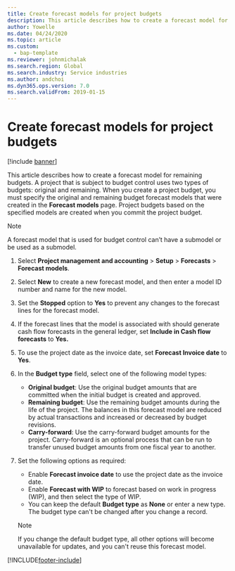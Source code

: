```yaml
---
title: Create forecast models for project budgets 
description: This article describes how to create a forecast model for remaining budgets.
author: Yowelle
ms.date: 04/24/2020
ms.topic: article
ms.custom: 
  - bap-template
ms.reviewer: johnmichalak
ms.search.region: Global
ms.search.industry: Service industries
ms.author: andchoi
ms.dyn365.ops.version: 7.0
ms.search.validFrom: 2019-01-15
---
```


# Create forecast models for project budgets 

[!include [banner](../includes/banner.md)]

This article describes how to create a forecast model for remaining budgets. A project that is subject to budget control uses two types of budgets: original and remaining. When you create a project budget, you must specify the original and remaining budget forecast models that were created in the **Forecast models** page. Project budgets based on the specified models are created when you commit the project budget.

> [!NOTE]
> A forecast model that is used for budget control can’t have a submodel or be used as a submodel.

1. Select **Project management and accounting** > **Setup** > **Forecasts**  > **Forecast models**.
2. Select **New** to create a new forecast model, and then enter a model ID number and name for the new model. 
3. Set the **Stopped** option to **Yes** to prevent any changes to the forecast lines for the forecast model. 
4. If the forecast lines that the model is associated with should generate cash flow forecasts in the general ledger, set **Include in Cash flow forecasts** to **Yes.** 
5. To use the project date as the invoice date, set **Forecast Invoice date** to **Yes**. 
6. In the **Budget type** field, select one of the following model types:

   - **Original budget**: Use the original budget amounts that are committed when the initial budget is created and approved.
   - **Remaining budget**: Use the remaining budget amounts during the life of the project. The balances in this forecast model are reduced by actual transactions and increased or decreased by budget revisions.
   - **Carry-forward**: Use the carry-forward budget amounts for the project. Carry-forward is an optional process that can be run to transfer unused budget amounts from one fiscal year to another.

7. Set the following options as required:

   - Enable **Forecast invoice date** to use the project date as the invoice date.
   - Enable **Forecast with WIP** to forecast based on work in progress (WIP), and then select the type of WIP. 
   - You can keep the default **Budget type** as **None** or enter a new type. The budget type can't be changed after you change a record.     
    > [!NOTE]
    > If you change the default budget type, all other options will become unavailable for updates, and you can't reuse this forecast model. 
   


 



[!INCLUDE[footer-include](../includes/footer-banner.md)]
